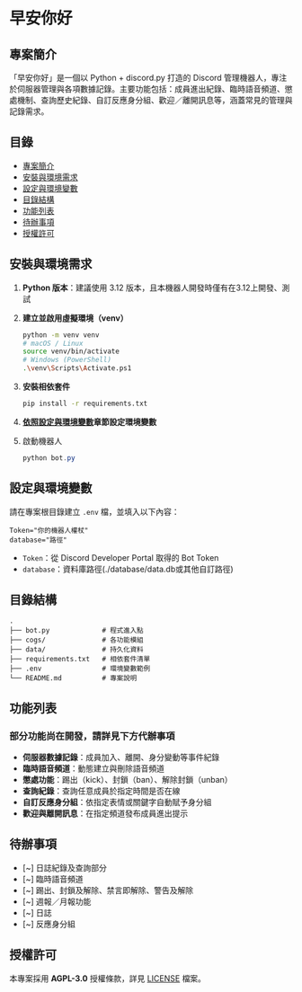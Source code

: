 # 早安你好

## 專案簡介

「早安你好」是一個以 Python + discord.py 打造的 Discord 管理機器人，專注於伺服器管理與各項數據記錄。主要功能包括：成員進出紀錄、臨時語音頻道、懲處機制、查詢歷史紀錄、自訂反應身分組、歡迎／離開訊息等，涵蓋常見的管理與記錄需求。

## 目錄

* [專案簡介](#專案簡介)
* [安裝與環境需求](#安裝與環境需求)
* [設定與環境變數](#設定與環境變數)
* [目錄結構](#目錄結構)
* [功能列表](#功能列表)
* [待辦事項](#待辦事項)
* [授權許可](#授權許可)

## 安裝與環境需求

1. **Python 版本**：建議使用 3.12 版本，且本機器人開發時僅有在3.12上開發、測試
2. **建立並啟用虛擬環境（venv）**
   ```bash
   python -m venv venv
   # macOS / Linux
   source venv/bin/activate
   # Windows (PowerShell)
   .\venv\Scripts\Activate.ps1
   ```
3. **安裝相依套件**

   ```bash
   pip install -r requirements.txt
   ```

4. **[依照設定與環境變數](#設定與環境變數)章節設定環境變數**

5. 啟動機器人
    ```powershell
    python bot.py
    ```

## 設定與環境變數

請在專案根目錄建立 `.env` 檔，並填入以下內容：

```env
Token="你的機器人權杖"
database="路徑"
```

* `Token`：從 Discord Developer Portal 取得的 Bot Token
* `database`：資料庫路徑(./database/data.db或其他自訂路徑)

## 目錄結構

```
.
├── bot.py             # 程式進入點
├── cogs/              # 各功能模組
├── data/              # 持久化資料
├── requirements.txt   # 相依套件清單
├── .env               # 環境變數範例
└── README.md          # 專案說明
```

## 功能列表
### 部分功能尚在開發，請詳見下方代辦事項
* **伺服器數據記錄**：成員加入、離開、身分變動等事件紀錄
* **臨時語音頻道**：動態建立與刪除語音頻道
* **懲處功能**：踢出（kick）、封鎖（ban）、解除封鎖（unban）
* **查詢紀錄**：查詢任意成員於指定時間是否在線
* **自訂反應身分組**：依指定表情或關鍵字自動賦予身分組
* **歡迎與離開訊息**：在指定頻道發布成員進出提示

## 待辦事項
* [~] 日誌紀錄及查詢部分
* [~] 臨時語音頻道
* [~] 踢出、封鎖及解除、禁言即解除、警告及解除
* [~] 週報／月報功能
* [~] 日誌
* [~] 反應身分組

## 授權許可

本專案採用 **AGPL-3.0** 授權條款，詳見 [LICENSE](./LICENSE) 檔案。
